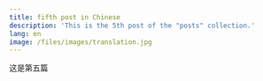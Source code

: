 ```yaml
---
title: fifth post in Chinese
description: 'This is the 5th post of the "posts" collection.'
lang: en
image: /files/images/translation.jpg
---
```


这是第五篇
